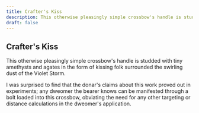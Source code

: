 ```yaml
---
title: Crafter's Kiss
description: This otherwise pleasingly simple crossbow's handle is studded with tiny amethysts and agates in...
draft: false
---
```


## Crafter's Kiss

This otherwise pleasingly simple crossbow's handle is studded with tiny amethysts and agates in
the form of kissing folk surrounded the swirling dust of the Violet Storm.

I was surprised to find that the donar's claims about this work proved out in experiments; any
dweomer the bearer knows can be manifested through a bolt loaded into this crossbow, obviating
the need for any other targeting or distance calculations in the dweomer's application.
